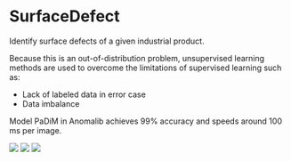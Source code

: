 # SurfaceDefect

Identify surface defects of a given industrial product.

Because this is an out-of-distribution problem, unsupervised learning methods are used to overcome the limitations of supervised learning such as:

- Lack of labeled data in error case
- Data imbalance

Model PaDiM in Anomalib achieves 99% accuracy and speeds around 100 ms per image.

![](results/test_1.png)
![](results/test_2.png)
![](results/test_3.png)
